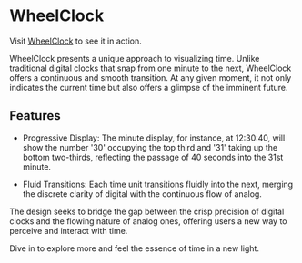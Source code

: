 # WheelClock

Visit [WheelClock](https://smilemachine.github.io/WheelClock) to see it in action.

WheelClock presents a unique approach to visualizing time. Unlike traditional digital clocks that snap from one minute to the next, WheelClock offers a continuous and smooth transition. At any given moment, it not only indicates the current time but also offers a glimpse of the imminent future.

## Features

- Progressive Display: The minute display, for instance, at 12:30:40, will show the number '30' occupying the top third and '31' taking up the bottom two-thirds, reflecting the passage of 40 seconds into the 31st minute.

- Fluid Transitions: Each time unit transitions fluidly into the next, merging the discrete clarity of digital with the continuous flow of analog.

The design seeks to bridge the gap between the crisp precision of digital clocks and the flowing nature of analog ones, offering users a new way to perceive and interact with time.

Dive in to explore more and feel the essence of time in a new light.
